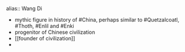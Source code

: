 alias:: Wang Di
- mythic figure in history of #China, perhaps similar to #Quetzalcoatl, #Thoth, #Enlil and #Enki
- progenitor of Chinese civilization
- [[founder of civilization]]
-